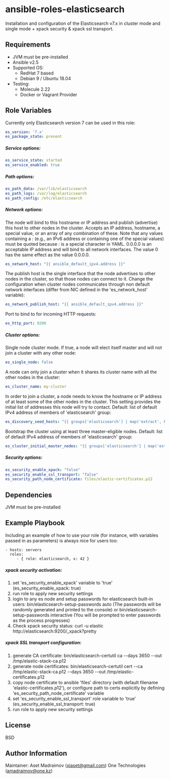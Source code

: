 ansible-roles-elasticsearch
===========================
Installation and configuration of the Elasticsearch v7.x in cluster mode and single mode + xpack security & xpack ssl transport.

Requirements
------------
- JVM must be pre-installed
- Ansible v2.5
- Supported OS:
  - RedHat 7 based
  - Debian 9 / Ubuntu 18.04
- Testing:
  - Molecule 2.22
  - Docker or Vagrant Provider


Role Variables
--------------
Currently only Elasticsearch version 7 can be used in this role:
```yaml
es_version: '7.x'
es_package_state: present
```

##### Service options:
```yaml
es_service_state: started
es_service_enabled: true
```

##### Path options:
```yaml
es_path_data: /var/lib/elasticsearch
es_path_logs: /var/log/elasticsearch
es_path_config: /etc/elasticsearch
```

##### Network options:
The node will bind to this hostname or IP address and publish (advertise) this host to other nodes in the cluster. Accepts an IP address, hostname, a special value, or an array of any combination of these. Note that any values containing a : (e.g., an IPv6 address or containing one of the special values) must be quoted because : is a special character in YAML. 0.0.0.0 is an acceptable IP address and will bind to all network interfaces. The value 0 has the same effect as the value 0.0.0.0.
```yaml
es_network_host: "{{ ansible_default_ipv4.address }}"
```
The publish host is the single interface that the node advertises to other nodes in the cluster, so that those nodes can connect to it. Change the configuration when cluster nodes communicates through non default network interfaces (differ from NIC defined in the 'es_network_host' variable):
```yaml
es_network_publish_host: "{{ ansible_default_ipv4.address }}"
```
Port to bind to for incoming HTTP requests:
```yaml
es_http_port: 9200
```

##### Cluster options:
Single node cluster mode. If true, a node will elect itself master and will not join a cluster with any other node:
```yaml
es_single_node: false
```
A node can only join a cluster when it shares its cluster name with all the other nodes in the cluster:
```yaml
es_cluster_name: my-cluster
```
In order to join a cluster, a node needs to know the hostname or IP address of at least some of the other nodes in the cluster. This setting provides the initial list of addresses this node will try to contact. Default: list of default IPv4 address of members of 'elasticsearch' group:
```yaml
es_discovery_seed_hosts: "{{ groups['elasticsearch'] | map('extract', hostvars, ['ansible_default_ipv4','address']) | list }}"
```
Bootstrap the cluster using at least three master-eligible nodes. Default: list of default IPv4 address of members of 'elasticsearch' group:
```yaml
es_cluster_initial_master_nodes: "{{ groups['elasticsearch'] | map('extract', hostvars, ['ansible_default_ipv4','address']) | list }}"
```

##### Security options:
```yaml
es_security_enable_xpack: "false"
es_security_enable_ssl_transport: "false"
es_security_path_node_certificate: files/elastic-certificates.p12
```

Dependencies
------------

JVM must be pre-installed


Example Playbook
----------------

Including an example of how to use your role (for instance, with variables
passed in as parameters) is always nice for users too:

    - hosts: servers
      roles:
         - { role: elasticsearch, x: 42 }

##### xpack security activation:
1. set 'es_security_enable_xpack' variable to 'true' (es_security_enable_xpack: true)
2. run role to apply new security settings
3. login to any es node and setup passwords for elasticsearch built-in users:
     bin/elasticsearch-setup-passwords auto (The passwords will be randomly generated and printed to the console)
     or
     bin/elasticsearch-setup-passwords interactive (You will be prompted to enter passwords as the process progresses)
4. Check xpack security status:
     curl -u elastic http://elasticsearch:9200/_xpack?pretty

##### xpack SSL transport configuration:
1. generate CA certificate:
     bin/elasticsearch-certutil ca --days 3650 --out /tmp/elastic-stack-ca.p12
2. generate node certificates:
     bin/elasticsearch-certutil cert --ca /tmp/elastic-stack-ca.p12 --days 3650 --out /tmp/elastic-certificates.p12
3. copy node certificate to ansible 'files' directory (with default filename 'elastic-certificates.p12'), or configure path to certs explicitly by defining 'es_security_path_node_certificate' variable
4. set 'es_security_enable_ssl_transport' role variable to 'true' (es_security_enable_ssl_transport: true)
5. run role to apply new security settings


License
-------

BSD

Author Information
------------------
Maintainer: Aset Madraimov (xiaset@gmail.com) One Technologies (amadraimov@one.kz)
